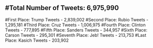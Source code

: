 #Total Number of Tweets: 6,975,990 
---
#First Place: Trump Tweets - 2,839,002
#Second Place: Rubio Tweets - 1,295,181
#Third Place: Cruz Tweets - 1,006,975
#Fourth Place: Clinton Tweets - 777,895
#Fifth Place: Sanders Tweets - 344,957
#Sixth Place: Carson Tweets - 295,301
#Seventh Place: Jeb! Tweets - 213,753
#Last Place: Kasich Tweets - 203,902
